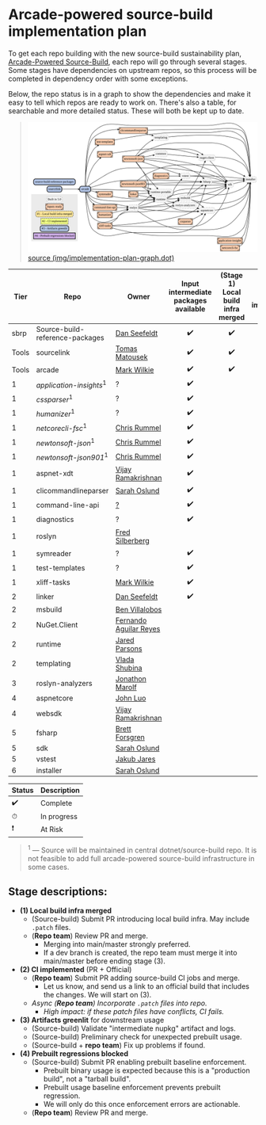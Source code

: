 # Arcade-powered source-build implementation plan

To get each repo building with the new source-build sustainability plan, [Arcade-Powered Source-Build](./README.md), each repo will go through several stages. Some stages have dependencies on upstream repos, so this process will be completed in dependency order with some exceptions.

Below, the repo status is in a graph to show the dependencies and make it easy to tell which repos are ready to work on. There's also a table, for searchable and more detailed status. These will both be kept up to date.

> ![](img/implementation-plan-graph.svg)  
> [source (img/implementation-plan-graph.dot)](img/implementation-plan-graph.dot)

| Tier | Repo | Owner | Input intermediate packages available | (Stage 1)<br>Local build infra merged | (Stage 2)<br>CI implemented | (Stage 3)<br>Artifacts greenlit | (Stage 4)<br>Prebuilt regressions blocked |
| --- | --- | --- | :---: | :---: | :---: | :---: | :---: |
| sbrp | Source-build-reference-packages | [Dan Seefeldt](https://github.com/dseefeld) | ✔️ | ✔️ | ✔️ | ✔️ | |
| Tools | sourcelink | [Tomas Matousek](https://github.com/tmat) | ✔️ | ✔️ | ✔️ | ✔️ | |
| Tools | arcade | [Mark Wilkie](https://github.com/markwilkie) | ✔️ | ✔️ | ✔️ | ✔️ | |
| 1 | *application-insights*<sup>1</sup> | ? | ✔️ | | | | |
| 1 | *cssparser*<sup>1</sup> | ? | ✔️ | | | | |
| 1 | *humanizer*<sup>1</sup> | ? | ✔️ | | | | |
| 1 | *netcorecli-fsc*<sup>1</sup> | [Chris Rummel](https://github.com/crummel) | ✔️ | | | | |
| 1 | *newtonsoft-json*<sup>1</sup> | [Chris Rummel](https://github.com/crummel) | ✔️ | | | | |
| 1 | *newtonsoft-json901*<sup>1</sup> | [Chris Rummel](https://github.com/crummel) | ✔️ | | | | |
| 1 | aspnet-xdt | [Vijay Ramakrishnan](https://github.com/vijayrkn) | ✔️ | | | | |
| 1 | clicommandlineparser | [Sarah Oslund](https://github.com/sfoslund) | ✔️ | | | | |
| 1 | command-line-api | [?](https://github.com/) | ✔️ | | | | |
| 1 | diagnostics | ? | ✔️ | | | | |
| 1 | roslyn | [Fred Silberberg](https://github.com/333fred) | | | | | |
| 1 | symreader | ? | ✔️ | | | | |
| 1 | test-templates | ? | ✔️ | | | | |
| 1 | xliff-tasks | [Mark Wilkie](https://github.com/markwilkie) | ✔️ | | | | |
| 2 | linker | [Dan Seefeldt](https://github.com/dseefeld) | ✔️ | | | | |
| 2 | msbuild | [Ben Villalobos](https://github.com/BenVillalobos) | | | | | |
| 2 | NuGet.Client | [Fernando Aguilar Reyes](https://github.com/dominoFire) | | | | | |
| 2 | runtime | [Jared Parsons](https://github.com/jaredpar) | | | | | |
| 2 | templating | [Vlada Shubina](https://github.com/vlada-shubina) | | | | | |
| 3 | roslyn-analyzers | [Jonathon Marolf](https://github.com/jmarolf) | | | | | |
| 4 | aspnetcore | [John Luo](https://github.com/JunTaoLuo) | | | | | |
| 4 | websdk | [Vijay Ramakrishnan](https://github.com/vijayrkn) | | | | | |
| 5 | fsharp | [Brett Forsgren](https://github.com/brettfo) | | | | | |
| 5 | sdk | [Sarah Oslund](https://github.com/sfoslund) | | | | | |
| 5 | vstest | [Jakub Jares](https://github.com/nohwnd) | | | | | |
| 6 | installer | [Sarah Oslund](https://github.com/sfoslund) | | | | | |

| Status | Description |
| --- | --- |
| ✔️ | Complete |
| ⏱ | In progress |
| ❗ | At Risk |

> <sup>1</sup> — Source will be maintained in central dotnet/source-build repo. It is not feasible to add full arcade-powered source-build infrastructure in some cases.

## Stage descriptions:
  - **(1) Local build infra merged**
    - (Source-build) Submit PR introducing local build infra. May include `.patch` files.
    - (**Repo team**) Review PR and merge.
      - Merging into main/master strongly preferred.
      - If a dev branch is created, the repo team must merge it into main/master before ending stage (3).
  - **(2) CI implemented** (PR + Official)
    - (**Repo team**) Submit PR adding source-build CI jobs and merge.
      - Let us know, and send us a link to an official build that includes the changes. We will start on (3).
    - *Async (**Repo team**) Incorporate `.patch` files into repo.*
      - *High impact: if these patch files have conflicts, CI fails.*
  - **(3) Artifacts greenlit** for downstream usage
    - (Source-build) Validate "intermediate nupkg" artifact and logs.
    - (Source-build) Preliminary check for unexpected prebuilt usage.
    - (Source-build + **repo team**) Fix up problems if found.
  - **(4) Prebuilt regressions blocked**
    - (Source-build) Submit PR enabling prebuilt baseline enforcement.
      - Prebuilt binary usage is expected because this is a "production build", not a "tarball build".
      - Prebuilt usage baseline enforcement prevents prebuilt regression.
      - We will only do this once enforcement errors are actionable.
    - (**Repo team**) Review PR and merge.
